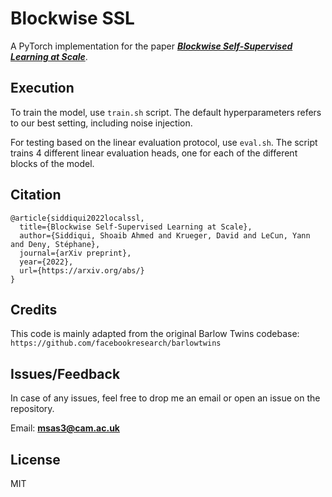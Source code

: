 # Blockwise SSL

A PyTorch implementation for the paper [***Blockwise Self-Supervised Learning at Scale***](https://arxiv.org/abs/).

## Execution

To train the model, use `train.sh` script.
The default hyperparameters refers to our best setting, including noise injection.

For testing based on the linear evaluation protocol, use `eval.sh`.
The script trains 4 different linear evaluation heads, one for each of the different blocks of the model.

## Citation

```
@article{siddiqui2022localssl,
  title={Blockwise Self-Supervised Learning at Scale},
  author={Siddiqui, Shoaib Ahmed and Krueger, David and LeCun, Yann and Deny, Stéphane},
  journal={arXiv preprint},
  year={2022},
  url={https://arxiv.org/abs/}
}
```

## Credits

This code is mainly adapted from the original Barlow Twins codebase:
`https://github.com/facebookresearch/barlowtwins`

## Issues/Feedback

In case of any issues, feel free to drop me an email or open an issue on the repository.

Email: **msas3@cam.ac.uk**

## License

MIT
